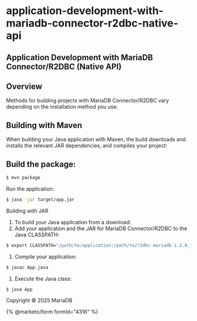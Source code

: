 # application-development-with-mariadb-connector-r2dbc-native-api

## Application Development with MariaDB Connector/R2DBC (Native API)

## Overview

Methods for building projects with MariaDB Connector/R2DBC vary depending on the installation method you use.

## Building with Maven

When building your Java application with Maven, the build downloads and installs the relevant JAR dependencies, and compiles your project:

## Build the package:

```bash
$ mvn package
```

Run the application:

```bash
$ java -jar target/app.jar
```

Building with JAR

1. To build your Java application from a download:
2. Add your application and the JAR for MariaDB Connector/R2DBC to the Java CLASSPATH:

```bash
$ export CLASSPATH="/path/to/application:/path/to/r2dbc-mariadb-1.2.0.jar"
```

1. Compile your application:

```bash
$ javac App.java
```

1. Execute the Java class:

```bash
$ java App
```

Copyright © 2025 MariaDB


{% @marketo/form formId="4316" %}
